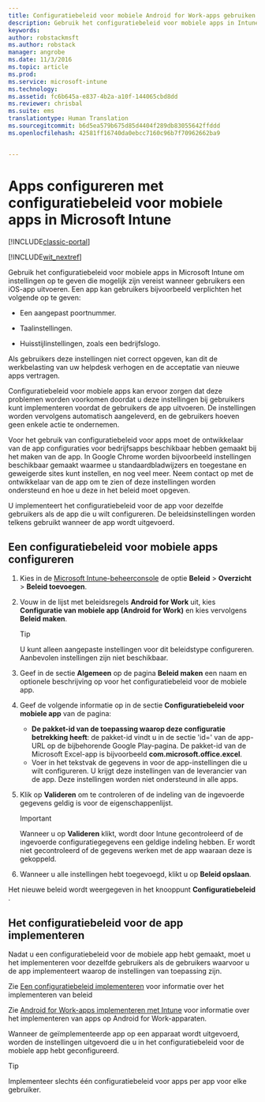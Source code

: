 ```yaml
---
title: Configuratiebeleid voor mobiele Android for Work-apps gebruiken | Microsoft Docs
description: Gebruik het configuratiebeleid voor mobiele apps in Intune om instellingen op te geven die mogelijk zijn vereist wanneer gebruikers een Android for Work-app uitvoeren.
keywords: 
author: robstackmsft
ms.author: robstack
manager: angrobe
ms.date: 11/3/2016
ms.topic: article
ms.prod: 
ms.service: microsoft-intune
ms.technology: 
ms.assetid: fc6b645a-e837-4b2a-a10f-144065cbd8dd
ms.reviewer: chrisbal
ms.suite: ems
translationtype: Human Translation
ms.sourcegitcommit: b6d5ea579b675d85d4404f289db83055642ffddd
ms.openlocfilehash: 42581ff16740da0ebcc7160c96b7f70962662ba9


---
```


# <a name="configure-android-for-work-apps-with-mobile-app-configuration-policies-in-microsoft-intune"></a>Apps configureren met configuratiebeleid voor mobiele apps in Microsoft Intune

[!INCLUDE[classic-portal](../includes/classic-portal.md)]

[!INCLUDE[wit_nextref](../includes/afw_rollout_disclaimer.md)]

Gebruik het configuratiebeleid voor mobiele apps in Microsoft Intune om instellingen op te geven die mogelijk zijn vereist wanneer gebruikers een iOS-app uitvoeren. Een app kan gebruikers bijvoorbeeld verplichten het volgende op te geven:

-   Een aangepast poortnummer.

-   Taalinstellingen.

-   Huisstijlinstellingen, zoals een bedrijfslogo.

Als gebruikers deze instellingen niet correct opgeven, kan dit de werkbelasting van uw helpdesk verhogen en de acceptatie van nieuwe apps vertragen.

Configuratiebeleid voor mobiele apps kan ervoor zorgen dat deze problemen worden voorkomen doordat u deze instellingen bij gebruikers kunt implementeren voordat de gebruikers de app uitvoeren. De instellingen worden vervolgens automatisch aangeleverd, en de gebruikers hoeven geen enkele actie te ondernemen.

Voor het gebruik van configuratiebeleid voor apps moet de ontwikkelaar van de app configuraties voor bedrijfsapps beschikbaar hebben gemaakt bij het maken van de app. In Google Chrome worden bijvoorbeeld instellingen beschikbaar gemaakt waarmee u standaardbladwijzers en toegestane en geweigerde sites kunt instellen, en nog veel meer. Neem contact op met de ontwikkelaar van de app om te zien of deze instellingen worden ondersteund en hoe u deze in het beleid moet opgeven.

U implementeert het configuratiebeleid voor de app voor dezelfde gebruikers als de app die u wilt configureren. De beleidsinstellingen worden telkens gebruikt wanneer de app wordt uitgevoerd.

## <a name="configure-a-mobile-app-configuration-policy"></a>Een configuratiebeleid voor mobiele apps configureren

1.  Kies in de [Microsoft Intune-beheerconsole](https://manage.microsoft.com) de optie **Beleid** &gt; **Overzicht** &gt; **Beleid toevoegen**.

2.  Vouw in de lijst met beleidsregels **Android for Work** uit, kies **Configuratie van mobiele app (Android for Work)** en kies vervolgens **Beleid maken**.

    > [!TIP]
    > U kunt alleen aangepaste instellingen voor dit beleidstype configureren. Aanbevolen instellingen zijn niet beschikbaar.

3.  Geef in de sectie **Algemeen** op de pagina **Beleid maken** een naam en optionele beschrijving op voor het configuratiebeleid voor de mobiele app.

4. Geef de volgende informatie op in de sectie **Configuratiebeleid voor mobiele app** van de pagina:
    - **De pakket-id van de toepassing waarop deze configuratie betrekking heeft**: de pakket-id vindt u in de sectie 'id=' van de app-URL op de bijbehorende Google Play-pagina. De pakket-id van de Microsoft Excel-app is bijvoorbeeld **com.microsoft.office.excel**.
    - Voer in het tekstvak de gegevens in voor de app-instellingen die u wilt configureren. U krijgt deze instellingen van de leverancier van de app. Deze instellingen worden niet ondersteund in alle apps.
5.  Klik op **Valideren** om te controleren of de indeling van de ingevoerde gegevens geldig is voor de eigenschappenlijst.

    > [!IMPORTANT]
    > Wanneer u op **Valideren** klikt, wordt door Intune gecontroleerd of de ingevoerde configuratiegegevens een geldige indeling hebben. Er wordt niet gecontroleerd of de gegevens werken met de app waaraan deze is gekoppeld.

6.  Wanneer u alle instellingen hebt toegevoegd, klikt u op **Beleid opslaan**.

Het nieuwe beleid wordt weergegeven in het knooppunt **Configuratiebeleid** .


## <a name="deploy-the-app-configuration-policy"></a>Het configuratiebeleid voor de app implementeren
Nadat u een configuratiebeleid voor de mobiele app hebt gemaakt, moet u het implementeren voor dezelfde gebruikers als de gebruikers waarvoor u de app implementeert waarop de instellingen van toepassing zijn.

Zie [Een configuratiebeleid implementeren](/intune/deploy-use/manage-settings-and-features-on-your-devices-with-microsoft-intune-policies#deploy-a-configuration-policy) voor informatie over het implementeren van beleid

Zie [Android for Work-apps implementeren met Intune](android-for-work-apps.md) voor informatie over het implementeren van apps op Android for Work-apparaten.

Wanneer de geïmplementeerde app op een apparaat wordt uitgevoerd, worden de instellingen uitgevoerd die u in het configuratiebeleid voor de mobiele app hebt geconfigureerd.

> [!TIP]
> Implementeer slechts één configuratiebeleid voor apps per app voor elke gebruiker.



<!--HONumber=Dec16_HO2-->



